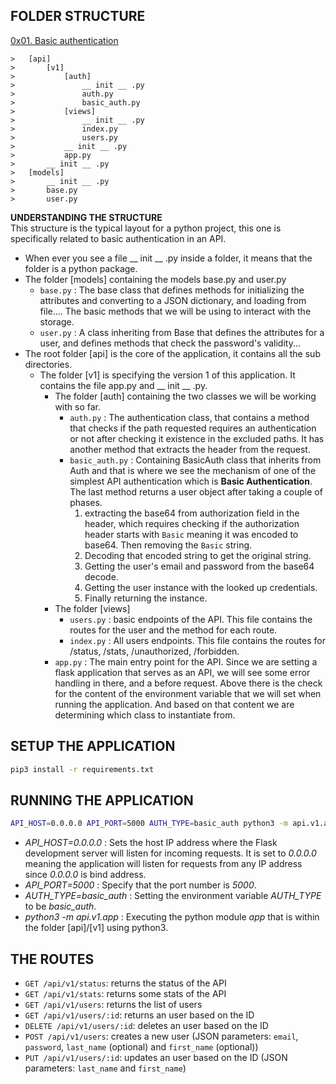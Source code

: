 ## FOLDER STRUCTURE



[0x01. Basic authentication](https://github.com/H-Asmaa/alx-backend-user-data/tree/main/0x01-Basic_authentication)
```
> 	[api]
> 		[v1]
> 			[auth]
> 				__ init __ .py
> 				auth.py
> 				basic_auth.py
> 			[views]
> 				__ init __ .py
> 				index.py
> 				users.py
> 			__ init __ .py
> 			app.py
> 		__ init __ .py
> 	[models]
> 		__ init __ .py
> 		base.py
> 		user.py
```

**UNDERSTANDING THE STRUCTURE**<br>
This structure is the typical layout for a python project, this one is specifically related to basic authentication in an API.
- When ever you see a file __ init __ .py inside a folder, it means that the folder is a python package.
- The folder [models] containing the models base.py and user.py
	- `base.py` : The base class that defines methods for initializing the attributes and converting to a JSON dictionary, and loading from file.... The  basic methods that we will be using to interact with the storage.
	- `user.py` : A class inheriting from Base that defines the attributes for a user, and defines methods that check the password's validity...
- The root folder [api] is the core of the application, it contains all the sub directories.
	- The folder [v1] is specifying the version 1 of this application. It contains the file app.py and __ init __ .py.
		- The folder [auth] containing the two classes we will be working with so far.
			- `auth.py` : The authentication class, that contains a method that checks if the path requested requires an authentication or not after checking it existence in the excluded paths. It has another method that extracts the header from the request.
			- `basic_auth.py` : Containing BasicAuth class that inherits from Auth and that is where we see the mechanism of one of the simplest API authentication which is **Basic Authentication**. The last method returns a user object after taking a couple of phases.
				1. extracting the base64 from authorization field in the header, which requires checking if the authorization header starts with `Basic` meaning it was encoded to base64. Then removing the `Basic` string.
				2. Decoding that encoded string to get the original string.
				3. Getting the user's email and password from the base64 decode.
				4. Getting the user instance with the looked up credentials.
				5. Finally returning the instance.
		- The folder [views]
			- `users.py` : basic endpoints of the API. This file contains the routes for the user and the method for each route.
			- `index.py` : All users endpoints. This file contains the routes for /status, /stats, /unauthorized, /forbidden.
		- `app.py` : The main entry point for  the API. Since we are setting a flask application that serves as an API, we will see some error handling in there, and a before request. Above there is the check for the content of the environment variable that we will set when running the application. And based on that content we are determining which class to instantiate from.
## SETUP THE APPLICATION
```bash
pip3 install -r requirements.txt
```
## RUNNING THE APPLICATION
```bash
API_HOST=0.0.0.0 API_PORT=5000 AUTH_TYPE=basic_auth python3 -m api.v1.app
```
- *API_HOST=0.0.0.0* : Sets the host IP address where the Flask development server will listen for incoming requests. It is set to *0.0.0.0* meaning the application will listen for requests from any IP address since *0.0.0.0* is bind address.
- *API_PORT=5000* : Specify that the port number is *5000*.
- *AUTH_TYPE=basic_auth* : Setting the environment variable *AUTH_TYPE* to be *basic_auth*.
- *python3 -m api.v1.app* : Executing the python module *app* that is within the folder [api]/[v1] using python3.
## THE ROUTES
- `GET /api/v1/status`: returns the status of the API
- `GET /api/v1/stats`: returns some stats of the API
- `GET /api/v1/users`: returns the list of users
- `GET /api/v1/users/:id`: returns an user based on the ID
- `DELETE /api/v1/users/:id`: deletes an user based on the ID
- `POST /api/v1/users`: creates a new user (JSON parameters: `email`, `password`, `last_name` (optional) and `first_name` (optional))
- `PUT /api/v1/users/:id`: updates an user based on the ID (JSON parameters: `last_name` and `first_name`)
